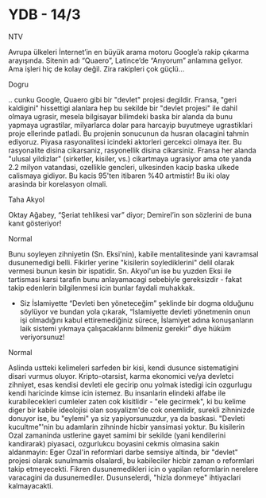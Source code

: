 # YDB - 14/3

NTV

Avrupa ülkeleri İnternet’in en büyük arama motoru Google’a rakip çıkarma arayışında. Sitenin adı “Quaero”, Latince’de “Arıyorum” anlamına geliyor. Ama işleri hiç de kolay değil. Zira rakipleri çok güçlü...

Dogru

.. cunku Google, Quaero gibi bir "devlet" projesi degildir. Fransa, "geri kaldigini" hissettigi alanlara hep bu sekilde bir "devlet projesi" ile dahil olmaya ugrasir, mesela bilgisayar bilimdeki baska bir alanda da bunu yapmaya ugrastilar, milyarlarca dolar para harcayip buyutmeye ugrastiklari proje ellerinde patladi. Bu projenin sonucunun da husran olacagini tahmin ediyoruz. Piyasa rasyonalitesi icindeki aktorleri gercekci olmaya iter. Bu rasyonalite disina cikarsaniz, rasyonellik disina cikarsiniz. Fransa her alanda "ulusal yildizlar" (sirketler, kisiler, vs.) cikartmaya ugrasiyor ama ote yanda 2.2 milyon vatandasi, ozellikle gencleri, ulkesinden kacip baska ulkede calismaya gidiyor. Bu kacis 95'ten itibaren %40 artmistir! Bu iki olay arasinda bir korelasyon olmali.

Taha Akyol

Oktay Ağabey, “Şeriat tehlikesi var” diyor; Demirel’in son sözlerini de buna kanıt gösteriyor!

Normal

Bunu soyleyen zihniyetin (Sn. Eksi'nin), kabile mentalitesinde yani kavramsal dusunemedigi belli. Fikirler yerine "kisilerin soylediklerini" delil olarak vermesi bunun kesin bir ispatidir. Sn. Akyol'un ise bu yuzden Eksi ile tartismasi karsi tarafin bunu anlayamacagi sebebiyle gereksizdir - fakat takip edenlerin bilgilenmesi icin bunlar faydali muhakkak.

* Siz İslamiyette “Devleti ben yöneteceğim” şeklinde bir dogma olduğunu söylüyor ve bundan yola çıkarak, “İslamiyette devleti yönetmenin onun işi olmadığını kabul ettiremediğiniz sürece, İslamiyet adına konuşanların laik sistemi yıkmaya çalışacaklarını bilmeniz gerekir” diye hüküm veriyorsunuz!

Normal

Aslinda ustteki kelimeleri sarfeden bir kisi, kendi dusunce sistematigini disari vurmus oluyor. Kripto-otarsist, karma ekonomici ve/ya devletci zihniyet, esas kendisi devleti ele gecirip onu yolmak istedigi icin ozgurlugu kendi haricinde kimse icin istemez. Bu insanlarin elindeki alfabe ile kurabilecekleri cumleler zaten cok kisitlidir - "ele gecirmek", ki bu kelime diger bir kabile ideolojisi olan sosyalizm'de cok onemlidir, surekli zihninizde donuyor ise, bu "eylemi" ya siz yapiyorsunuzdur, ya da baskasi. "Devleti kucultme"'nin bu adamlarin zihninde hicbir yansimasi yoktur. Bu kisilerin Ozal zamaninda ustlerine gayet samimi bir sekilde (yani kendilerini kandirarak) piyasaci, ozgurlukcu boyasini cekmis olmasina sakin aldanmayin: Eger Ozal'in reformlari darbe semsiye altinda, bir "devlet" projesi olarak sunulmamis olsalardi, bu kabileciler hicbir zaman o reformlari takip etmeyecekti. Fikren dusunemedikleri icin o yapilan reformlarin nerelere varacagini da dusunemediler. Dusunselerdi, "hizla donmeye" ihtiyaclari kalmayacakti.
